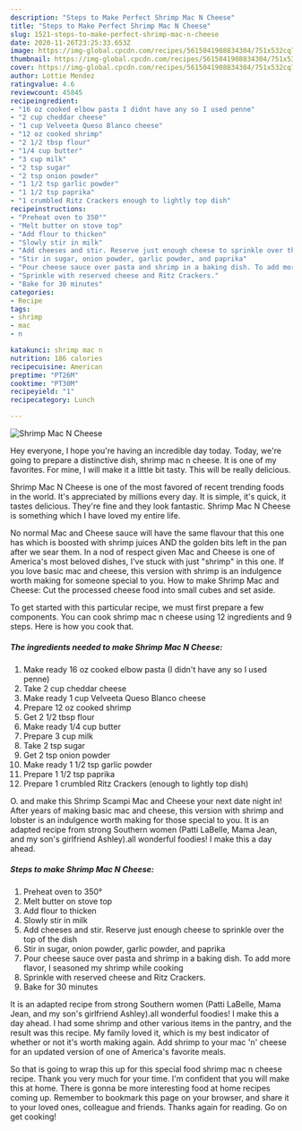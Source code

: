```yaml
---
description: "Steps to Make Perfect Shrimp Mac N Cheese"
title: "Steps to Make Perfect Shrimp Mac N Cheese"
slug: 1521-steps-to-make-perfect-shrimp-mac-n-cheese
date: 2020-11-26T23:25:33.653Z
image: https://img-global.cpcdn.com/recipes/5615041908834304/751x532cq70/shrimp-mac-n-cheese-recipe-main-photo.jpg
thumbnail: https://img-global.cpcdn.com/recipes/5615041908834304/751x532cq70/shrimp-mac-n-cheese-recipe-main-photo.jpg
cover: https://img-global.cpcdn.com/recipes/5615041908834304/751x532cq70/shrimp-mac-n-cheese-recipe-main-photo.jpg
author: Lottie Mendez
ratingvalue: 4.6
reviewcount: 45845
recipeingredient:
- "16 oz cooked elbow pasta I didnt have any so I used penne"
- "2 cup cheddar cheese"
- "1 cup Velveeta Queso Blanco cheese"
- "12 oz cooked shrimp"
- "2 1/2 tbsp flour"
- "1/4 cup butter"
- "3 cup milk"
- "2 tsp sugar"
- "2 tsp onion powder"
- "1 1/2 tsp garlic powder"
- "1 1/2 tsp paprika"
- "1 crumbled Ritz Crackers enough to lightly top dish"
recipeinstructions:
- "Preheat oven to 350°"
- "Melt butter on stove top"
- "Add flour to thicken"
- "Slowly stir in milk"
- "Add cheeses and stir. Reserve just enough cheese to sprinkle over the top of the dish"
- "Stir in sugar, onion powder, garlic powder, and paprika"
- "Pour cheese sauce over pasta and shrimp in a baking dish. To add more flavor, I seasoned my shrimp while cooking"
- "Sprinkle with reserved cheese and Ritz Crackers."
- "Bake for 30 minutes"
categories:
- Recipe
tags:
- shrimp
- mac
- n

katakunci: shrimp mac n 
nutrition: 186 calories
recipecuisine: American
preptime: "PT26M"
cooktime: "PT30M"
recipeyield: "1"
recipecategory: Lunch

---
```



![Shrimp Mac N Cheese](https://img-global.cpcdn.com/recipes/5615041908834304/751x532cq70/shrimp-mac-n-cheese-recipe-main-photo.jpg)

Hey everyone, I hope you're having an incredible day today. Today, we're going to prepare a distinctive dish, shrimp mac n cheese. It is one of my favorites. For mine, I will make it a little bit tasty. This will be really delicious.

Shrimp Mac N Cheese is one of the most favored of recent trending foods in the world. It's appreciated by millions every day. It is simple, it's quick, it tastes delicious. They're fine and they look fantastic. Shrimp Mac N Cheese is something which I have loved my entire life.

No normal Mac and Cheese sauce will have the same flavour that this one has which is boosted with shrimp juices AND the golden bits left in the pan after we sear them. In a nod of respect given Mac and Cheese is one of America&#39;s most beloved dishes, I&#39;ve stuck with just &#34;shrimp&#34; in this one. If you love basic mac and cheese, this version with shrimp is an indulgence worth making for someone special to you. How to make Shrimp Mac and Cheese: Cut the processed cheese food into small cubes and set aside.


To get started with this particular recipe, we must first prepare a few components. You can cook shrimp mac n cheese using 12 ingredients and 9 steps. Here is how you cook that.

<!--inarticleads1-->

##### The ingredients needed to make Shrimp Mac N Cheese:

1. Make ready 16 oz cooked elbow pasta (I didn&#39;t have any so I used penne)
1. Take 2 cup cheddar cheese
1. Make ready 1 cup Velveeta Queso Blanco cheese
1. Prepare 12 oz cooked shrimp
1. Get 2 1/2 tbsp flour
1. Make ready 1/4 cup butter
1. Prepare 3 cup milk
1. Take 2 tsp sugar
1. Get 2 tsp onion powder
1. Make ready 1 1/2 tsp garlic powder
1. Prepare 1 1/2 tsp paprika
1. Prepare 1 crumbled Ritz Crackers (enough to lightly top dish)


O. and make this Shrimp Scampi Mac and Cheese your next date night in! After years of making basic mac and cheese, this version with shrimp and lobster is an indulgence worth making for those special to you. It is an adapted recipe from strong Southern women (Patti LaBelle, Mama Jean, and my son&#39;s girlfriend Ashley).all wonderful foodies! I make this a day ahead. 

<!--inarticleads2-->

##### Steps to make Shrimp Mac N Cheese:

1. Preheat oven to 350°
1. Melt butter on stove top
1. Add flour to thicken
1. Slowly stir in milk
1. Add cheeses and stir. Reserve just enough cheese to sprinkle over the top of the dish
1. Stir in sugar, onion powder, garlic powder, and paprika
1. Pour cheese sauce over pasta and shrimp in a baking dish. To add more flavor, I seasoned my shrimp while cooking
1. Sprinkle with reserved cheese and Ritz Crackers.
1. Bake for 30 minutes


It is an adapted recipe from strong Southern women (Patti LaBelle, Mama Jean, and my son&#39;s girlfriend Ashley).all wonderful foodies! I make this a day ahead. I had some shrimp and other various items in the pantry, and the result was this recipe. My family loved it, which is my best indicator of whether or not it&#39;s worth making again. Add shrimp to your mac &#39;n&#39; cheese for an updated version of one of America&#39;s favorite meals. 

So that is going to wrap this up for this special food shrimp mac n cheese recipe. Thank you very much for your time. I'm confident that you will make this at home. There is gonna be more interesting food at home recipes coming up. Remember to bookmark this page on your browser, and share it to your loved ones, colleague and friends. Thanks again for reading. Go on get cooking!
